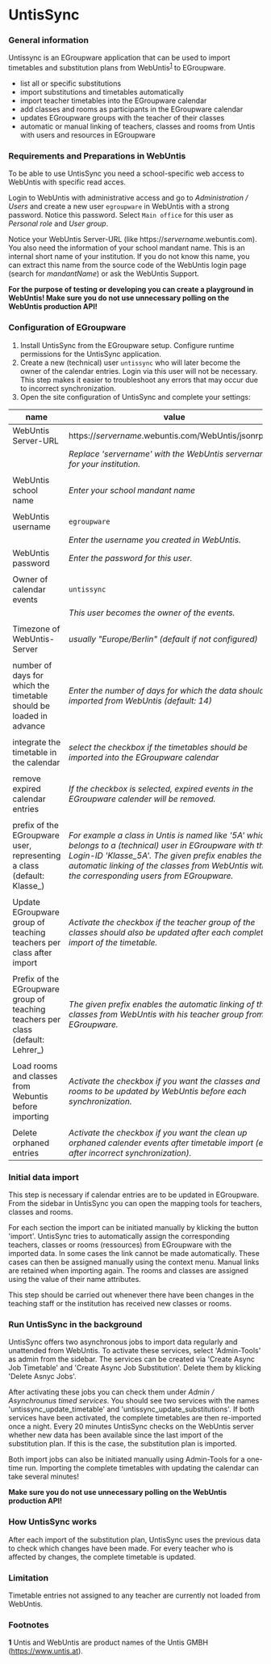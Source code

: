 # UntisSync

### General information
Untissync is an EGroupware application that can be used to import timetables and substitution plans from WebUntis<sup id="f1">[1](#f1)</sup> to EGroupware.
* list all or specific substitutions
* import substitutions and timetables automatically
* import teacher timetables into the EGroupware calendar
* add classes and rooms as participants in the EGroupware calendar
* updates EGroupware groups with the teacher of their classes
* automatic or manual linking of teachers, classes and rooms from Untis with users and resources in EGroupware

### Requirements and Preparations in WebUntis
To be able to use UntisSync you need a school-specific web access to WebUntis with specific read acces.
<!--* master data of teachers: "Only view"
* using the scheduling tool: "Only view"-->

Login to WebUntis with administrative access and go to _Administration / Users_ and create a new user `egroupware` in WebUntis with a strong password.
Notice this password.
Select `Main office` for this user as _Personal role_ and _User group_.

<!--Go to _Administration_ / _Rights and roles_ and select the group ```Main office```.\
Make sure that members of the group ```Main office``` have at least read access ("Only view") to master data of teachers and
the scheduling tool. -->

Notice your WebUntis Server-URL (like https://_servername_.webuntis.com). You also need the information of your school mandant name. 
This is an internal short name of your institution. If you do not know this name, you can extract 
this name from the source code of the WebUntis login page (search for _mandantName_) or ask the WebUntis Support.

__For the purpose of testing or developing you can create a playground in WebUntis! Make sure you do not use unnecessary polling on the WebUntis production API!__

###  Configuration of EGroupware
1. Install UntisSync from the EGroupware setup. Configure runtime permissions for the UntisSync application.
2. Create a new (technical) user `untissync` who will later become the owner of the calendar entries. Login via this user will not be necessary.
This step makes it easier to troubleshoot any errors that may occur due to incorrect synchronization.
3. Open the site configuration of UntisSync and complete your settings:

| name           	| value                                                 	                                                                                                                                                                                                      |
|---------------------	|--------------------------------------------------------------------------------------------------------------------------------------------------------------------------------------------------------------------------------------------------------------|
| WebUntis Server-URL 	| https://_servername_.webuntis.com/WebUntis/jsonrpc.do 	                                                                                                                                                                                                      |
|                     	| _Replace 'servername' with the WebUntis servername for your institution._                                                                                                                                                                                    |
|                     	| 	                                                                                                                                                                                                                                                            |
| WebUntis school name  | _Enter your school mandant name_                                                                                                                                                                                                                             |
|                     	| 	                                                                                                                                                                                                                                                            |
| WebUntis username     | `egroupware`                                                                                                                                                                                                                                                 |
|                       | _Enter the username you created in WebUntis._                                                                                                                                                                                                                |
| WebUntis password     | _Enter the password for this user._                                                                                                                                                                                                                          |
|                       |                                                                                                                                                                                                                                                              |
| Owner of calendar events | `untissync`                                                                                                                                                                                                                                                  |
|                       | _This user becomes the owner of the events._                                                                                                                                                                                                                 |
|                       |                                                                                                                                                                                                                                                              |
| Timezone of WebUntis-Server | _usually "Europe/Berlin" (default if not configured)_                                                                                                                                                                                                        |
|                       |                                                                                                                                                                                                                                                              |
| number of days for which the timetable should be loaded in advance | _Enter the number of days for which the data should be imported from WebUntis (default: 14)_                                                                                                                                                                 |
|                       |                                                                                                                                                                                                                                                              |
| integrate the timetable in the calendar | _select the checkbox if the timetables should be imported into the EGroupware calendar_                                                                                                                                                                      |
|                       |                                                                                                                                                                                                                                                              |
| remove expired calendar entries | _If the checkbox is selected, expired events in the EGroupware calender will be removed._                                                                                                                                                                    |
|                       |                                                                                                                                                                                                                                                              |
| prefix of the EGroupware user, representing a class (default: Klasse_) | _For example a class in Untis is named like '5A' which belongs to a (technical) user in EGroupware with the Login-ID 'Klasse_5A'. The given prefix enables the automatic linking of the classes from WebUntis with the corresponding users from EGroupware._ |
|                       |                                                                                                                                                                                                                                                              |  
| Update EGroupware group of teaching teachers per class after import | _Activate the checkbox if the teacher group of the classes should also be updated after each complete import of the timetable._                                                                                                                              |
|                       |                                                                                                                                                                                                                                                              |
| Prefix of the EGroupware group of teaching teachers per class (default: Lehrer_)  | _The given prefix enables the automatic linking of the classes from WebUntis with his teacher group from EGroupware._                                                                                                                                        |
|                       |                                                                                                                                                                                                                                                              |
| Load rooms and classes from Webuntis before importing  | _Activate the checkbox if you want the classes and rooms to be updated by WebUntis before each synchronization._                                                                                                                                             |
|                       |                                                                                                                                                                                                                                                              |
 | Delete orphaned entries | _Activate the checkbox if you want the clean up orphaned calender events after timetable import (e.g. after incorrect synchronization)._                                                                                                                     |

### Initial data import
This step is necessary if calendar entries are to be updated in EGroupware. From the sidebar in UntisSync you can open the mapping tools for teachers, classes and rooms.

For each section the import can be initiated manually by klicking the button 'import'. UntisSync tries to automatically assign the corresponding teachers, classes or rooms (ressources) from EGroupware with the imported data.
In some cases the link cannot be made automatically. These cases can then be assigned manually using the context menu. Manual links are retained when importing again.
The rooms and classes are assigned using the value of their name attributes. 

This step should be carried out whenever there have been changes in the teaching staff or the institution has received new classes or rooms.

### Run UntisSync in the background
UntisSync offers two asynchronous jobs to import data regularly and unattended from WebUntis.
To activate these services, select 'Admin-Tools' as admin from the sidebar.
The services can be created via 'Create Async Job Timetable' and 'Create Async Job Substitution'. Delete them by klicking 'Delete Asnyc Jobs'.

After activating these jobs you can check them under _Admin / Asynchrounus timed services_. You should see two services with the names 'untissync_update_timetable' and 'untissync_update_substitutions'.
If both services have been activated, the complete timetables are then re-imported once a night. Every 20 minutes UntisSync checks on the WebUntis server whether new data has been available since the last import of the substitution plan.
If this is the case, the substitution plan is imported.

Both import jobs can also be initiated manually using Admin-Tools for a one-time run. Importing the complete timetables with updating the calendar can take several minutes!

__Make sure you do not use unnecessary polling on the WebUntis production API!__

###  How UntisSync works
After each import of the substitution plan, UntisSync uses the previous data to check which changes have been made.
For every teacher who is affected by changes, the complete timetable is updated.

### Limitation
Timetable entries not assigned to any teacher are currently not loaded from WebUntis.

### Footnotes
<b id="f1">1</b> Untis and WebUntis are product names of the  Untis GMBH (https://www.untis.at).
